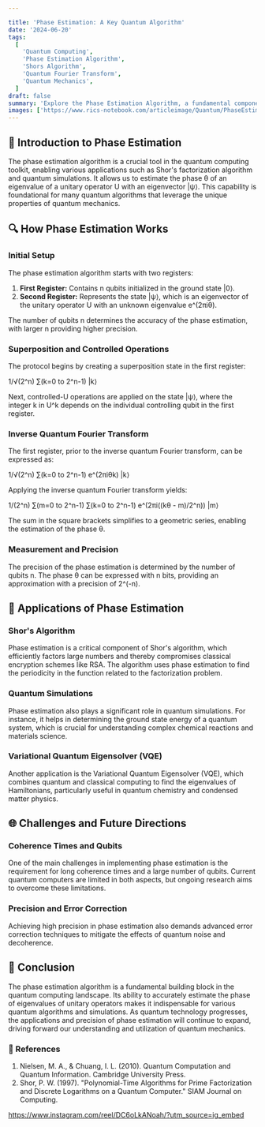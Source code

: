 ```yaml
---

title: 'Phase Estimation: A Key Quantum Algorithm'
date: '2024-06-20'
tags:
  [
    'Quantum Computing',
    'Phase Estimation Algorithm',
    'Shors Algorithm',
    'Quantum Fourier Transform',
    'Quantum Mechanics',
  ]
draft: false
summary: 'Explore the Phase Estimation Algorithm, a fundamental component in quantum computing. Understand its role in algorithms like Shors factorization and its significance in quantum simulations.'
images: ['https://www.rics-notebook.com/articleimage/Quantum/PhaseEstimation.webp']
---
```


## 🌌 Introduction to Phase Estimation

The phase estimation algorithm is a crucial tool in the quantum computing toolkit, enabling various applications such as Shor's factorization algorithm and quantum simulations. It allows us to estimate the phase θ of an eigenvalue of a unitary operator U with an eigenvector |ψ⟩. This capability is foundational for many quantum algorithms that leverage the unique properties of quantum mechanics.

## 🔍 How Phase Estimation Works

### Initial Setup

The phase estimation algorithm starts with two registers:
1. **First Register:** Contains n qubits initialized in the ground state |0⟩.
2. **Second Register:** Represents the state |ψ⟩, which is an eigenvector of the unitary operator U with an unknown eigenvalue e^(2πiθ).

The number of qubits n determines the accuracy of the phase estimation, with larger n providing higher precision.

### Superposition and Controlled Operations

The protocol begins by creating a superposition state in the first register:

1/√(2^n) ∑(k=0 to 2^n-1) |k⟩

Next, controlled-U operations are applied on the state |ψ⟩, where the integer k in U^k depends on the individual controlling qubit in the first register.

### Inverse Quantum Fourier Transform

The first register, prior to the inverse quantum Fourier transform, can be expressed as:

1/√(2^n) ∑(k=0 to 2^n-1) e^(2πiθk) |k⟩

Applying the inverse quantum Fourier transform yields:

1/(2^n) ∑(m=0 to 2^n-1) ∑(k=0 to 2^n-1) e^(2πi((kθ - m)/2^n)) |m⟩

The sum in the square brackets simplifies to a geometric series, enabling the estimation of the phase θ.

### Measurement and Precision

The precision of the phase estimation is determined by the number of qubits n. The phase θ can be expressed with n bits, providing an approximation with a precision of 2^(-n).

## 🌟 Applications of Phase Estimation

### Shor's Algorithm

Phase estimation is a critical component of Shor's algorithm, which efficiently factors large numbers and thereby compromises classical encryption schemes like RSA. The algorithm uses phase estimation to find the periodicity in the function related to the factorization problem.

### Quantum Simulations

Phase estimation also plays a significant role in quantum simulations. For instance, it helps in determining the ground state energy of a quantum system, which is crucial for understanding complex chemical reactions and materials science.

### Variational Quantum Eigensolver (VQE)

Another application is the Variational Quantum Eigensolver (VQE), which combines quantum and classical computing to find the eigenvalues of Hamiltonians, particularly useful in quantum chemistry and condensed matter physics.

## 🌐 Challenges and Future Directions

### Coherence Times and Qubits

One of the main challenges in implementing phase estimation is the requirement for long coherence times and a large number of qubits. Current quantum computers are limited in both aspects, but ongoing research aims to overcome these limitations.

### Precision and Error Correction

Achieving high precision in phase estimation also demands advanced error correction techniques to mitigate the effects of quantum noise and decoherence.

## 📜 Conclusion

The phase estimation algorithm is a fundamental building block in the quantum computing landscape. Its ability to accurately estimate the phase of eigenvalues of unitary operators makes it indispensable for various quantum algorithms and simulations. As quantum technology progresses, the applications and precision of phase estimation will continue to expand, driving forward our understanding and utilization of quantum mechanics.

### 📜 References

1. Nielsen, M. A., & Chuang, I. L. (2010). Quantum Computation and Quantum Information. Cambridge University Press.
2. Shor, P. W. (1997). "Polynomial-Time Algorithms for Prime Factorization and Discrete Logarithms on a Quantum Computer." SIAM Journal on Computing.


https://www.instagram.com/reel/DC6oLkANoah/?utm_source=ig_embed